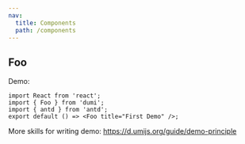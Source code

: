 ```yaml
---
nav:
  title: Components
  path: /components
---
```


## Foo

Demo:

```tsx
import React from 'react';
import { Foo } from 'dumi';
import { antd } from 'antd';
export default () => <Foo title="First Demo" />;
```

More skills for writing demo: https://d.umijs.org/guide/demo-principle
